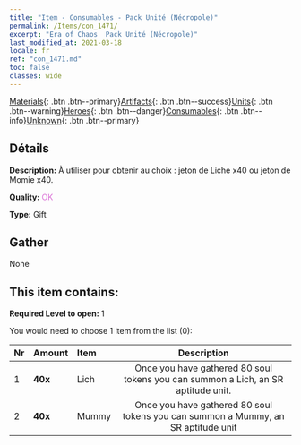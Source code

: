 ```yaml
---
title: "Item - Consumables - Pack Unité (Nécropole)"
permalink: /Items/con_1471/
excerpt: "Era of Chaos  Pack Unité (Nécropole)"
last_modified_at: 2021-03-18
locale: fr
ref: "con_1471.md"
toc: false
classes: wide
---
```

 [Materials](/fr/Items/){: .btn .btn--primary}[Artifacts](/fr/Items/Artifacts/){: .btn .btn--success}[Units](/fr/Items/Units/){: .btn .btn--warning}[Heroes](/fr/Items/Heroes/){: .btn .btn--danger}[Consumables](/fr/Items/Consumables/){: .btn .btn--info}[Unknown](/fr/Items/Unknown/){: .btn .btn--primary}

## Détails
 **Description:** À utiliser pour obtenir au choix : jeton de Liche x40 ou jeton de Momie x40.

 **Quality:** <span style="color: #DA70D6">OK</span>

 **Type:** Gift

## Gather

  None

## This item contains:

 **Required Level to open:** 1

 You would need to choose 1 item from the list (0):

  | Nr | Amount |     Item    | Description |
  |:---|:-------|:------------|:-----------:|
  | 1 |  **40x** | Lich | Once you have gathered 80 soul tokens you can summon a Lich, an SR aptitude unit.  | 
  | 2 |  **40x** | Mummy | Once you have gathered 80 soul tokens you can summon a Mummy, an SR aptitude unit  | 
